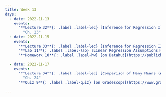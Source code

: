 ```yaml
---
title: Week 13
days:
  - date: 2022-11-13
    events:
      "**Lecture 32**{: .label .label-lec} [Inference for Regression I](https://ph142-ucb.github.io/fa23/src/lec/Lec32_Inference-for-regression.pdf) [(Recording)](https://berkeley.zoom.us/rec/share/kgb52Noi2m32MfALFqwYgad457YoRWhbspzAeGzbnnDtPPx0MGYnewLwBrEHJDdS.xr2bW69-GhvAx-j2)":
        "Ch. 23"
  - date: 2022-11-15
    events:
      "**Lecture 33**{: .label .label-lec} [Inference for Regression II](https://ph142-ucb.github.io/fa23/src/lec/Lec33_Inference-for-regression.pdf) [(Recording)](https://berkeley.zoom.us/rec/share/GIONWrUUi717h8q_wsuq_LSV-Fonrf4uQ0GuBIVWZxUL-z_eOfRv3kQhrOnJ3NMH.j2_fnbUMqJ9JeVK-)": 
      "**Lab 11**{: .label .label-lab} [Linear Regression Assumptions](https://publichealth.datahub.berkeley.edu/hub/user-redirect/git-pull?repo=https%3A%2F%2Fgithub.com%2Fph142-ucb%2Fph142-fa23&urlpath=rstudio%2F&branch=main) (Due Nov 17th)":
      "**Homework 10**{: .label .label-hw} [on Datahub](https://publichealth.datahub.berkeley.edu/hub/user-redirect/git-pull?repo=https%3A%2F%2Fgithub.com%2Fph142-ucb%2Fph142-fa23&urlpath=rstudio%2F&branch=main)":
      
  - date: 2022-11-17
    events:
      "**Lecture 34**{: .label .label-lec} [Comparison of Many Means (ANOVA)](https://ph142-ucb.github.io/fa23/src/lec/Lec34_ANOVA.pdf) [(Recording)](https://berkeley.zoom.us/rec/share/v-cnQhqtx6AKTsXh4Kwh63gYmLyzDpNW_AkBsdqaIpWnJdkbgTdSSJgbDpyc-WLz.Jk8MwLT051ZTbp2n)":
        "Ch. 24"
      "**Quiz 9**{: .label .label-quiz} [on Gradescope](https://www.gradescope.com/courses/575069) (Open 24hr, Due Nov. 17th, 11:59 PM PST)":
      
---
```

